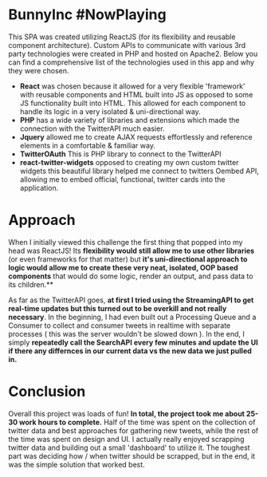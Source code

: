 # BunnyInc #NowPlaying

This SPA was created utilizing ReactJS (for its flexibility and reusable component architecture). Custom APIs to communicate with various 3rd party technologies were created in PHP and hosted on Apache2. Below you can find a comprehensive list of the technologies used in this app and why they were chosen.

  - **React** was chosen because it allowed for a very flexible 'framework' with reusable components and HTML built into JS as opposed to some JS functionality built into HTML. This allowed for each component to handle its logic in a very isolated & uni-directional way. 
  - **PHP** has a wide variety of libraries and extensions which made the connection with the TwitterAPI much easier.
  - **Jquery** allowed me to create AJAX requests effortlessly and reference elements in a comfortable & familiar way.
  - **TwitterOAuth** This is PHP library to connect to the TwitterAPI
  - **react-twitter-widgets** opposed to creating my own custom twitter widgets this beautiful library helped me connect to twitters Oembed API, allowing me to embed official, functional, twitter cards into the application.

# Approach

When I initially viewed this challenge the first thing that popped into my head was ReactJS! Its **flexibility would still allow me to use other libraries** (or even frameworks for that matter) but **it's uni-directional approach to logic would allow me to create these very neat, isolated, OOP based components** that would do some logic, render an output, and pass data to its children.** 

As far as the TwitterAPI goes, **at first I tried using the StreamingAPI to get real-time updates but this turned out to be overkill and not really necessary**. In the beginning, I had even built out a Processing Queue and a Consumer to collect and consumer tweets in realtime with separate processes ( this was the server wouldn't be slowed down ). In the end, I simply **repeatedly call the SearchAPI every few minutes and update the UI if there any differnces in our current data vs the new data we just pulled in.**

# Conclusion

Overall this project was loads of fun! **In total, the project took me about 25-30 work hours to complete.** Half of the time was spent on the collection of twitter data and best approaches for gathering new tweets, while the rest of the time was spent on design and UI. I actually really enjoyed scrapping twitter data and building out a small 'dashboard' to utilize it. The toughest part was deciding how / when twitter should be scrapped, but in the end, it was the simple solution that worked best.
